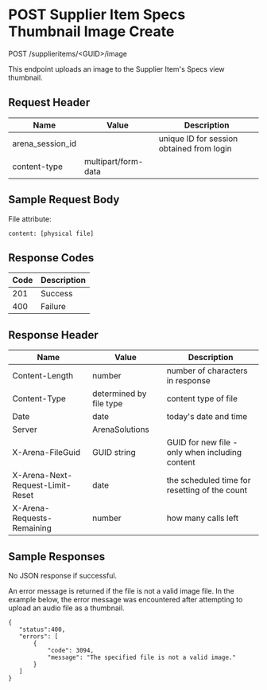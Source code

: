 # POST Supplier Item Specs Thumbnail Image Create


POST /supplieritems/&lt;GUID&gt;/image

This endpoint uploads an image to the Supplier Item's Specs view thumbnail.

## Request Header

| Name | Value | Description |
|  --- |  --- |  --- | 
| arena_session_id |   | unique ID for session obtained from login |
| content\-type | multipart/form\-data |   |

## Sample Request Body
File attribute:

```
content: [physical file]
```
## Response Codes

| Code | Description |
|  --- |  --- | 
| 201 | Success |
| 400 | Failure |

## Response Header

| Name | Value | Description |
|  --- |  --- |  --- | 
| Content\-Length | number | number of characters in response |
| Content\-Type | determined by file type | content type of file |
| Date | date | today's date and time |
| Server | ArenaSolutions |   |
| X\-Arena\-FileGuid | GUID string | GUID for new file \- only when including content |
| X\-Arena\-Next\-Request\-Limit\-Reset  | date | the scheduled time for resetting of the count |
| X\-Arena\-Requests\-Remaining  | number | how many calls left |

## Sample Responses
No JSON response if successful.

An error message is returned if the file is not a valid image file. In the example below, the error message was encountered after attempting to upload an audio file as a thumbnail.

```
{
   "status":400,
   "errors": [
       {
           "code": 3094,
           "message": "The specified file is not a valid image."
       }
   ]
}
```
